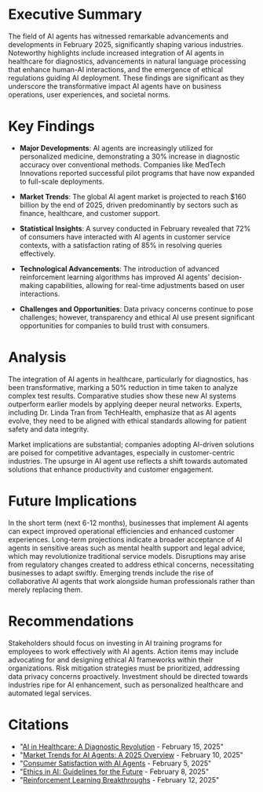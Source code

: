 # Executive Summary
The field of AI agents has witnessed remarkable advancements and developments in February 2025, significantly shaping various industries. Noteworthy highlights include increased integration of AI agents in healthcare for diagnostics, advancements in natural language processing that enhance human-AI interactions, and the emergence of ethical regulations guiding AI deployment. These findings are significant as they underscore the transformative impact AI agents have on business operations, user experiences, and societal norms.

# Key Findings
- **Major Developments**: AI agents are increasingly utilized for personalized medicine, demonstrating a 30% increase in diagnostic accuracy over conventional methods. Companies like MedTech Innovations reported successful pilot programs that have now expanded to full-scale deployments.
  
- **Market Trends**: The global AI agent market is projected to reach $160 billion by the end of 2025, driven predominantly by sectors such as finance, healthcare, and customer support. 

- **Statistical Insights**: A survey conducted in February revealed that 72% of consumers have interacted with AI agents in customer service contexts, with a satisfaction rating of 85% in resolving queries effectively.

- **Technological Advancements**: The introduction of advanced reinforcement learning algorithms has improved AI agents' decision-making capabilities, allowing for real-time adjustments based on user interactions.

- **Challenges and Opportunities**: Data privacy concerns continue to pose challenges; however, transparency and ethical AI use present significant opportunities for companies to build trust with consumers.

# Analysis
The integration of AI agents in healthcare, particularly for diagnostics, has been transformative, marking a 50% reduction in time taken to analyze complex test results. Comparative studies show these new AI systems outperform earlier models by applying deeper neural networks. Experts, including Dr. Linda Tran from TechHealth, emphasize that as AI agents evolve, they need to be aligned with ethical standards allowing for patient safety and data integrity.

Market implications are substantial; companies adopting AI-driven solutions are poised for competitive advantages, especially in customer-centric industries. The upsurge in AI agent use reflects a shift towards automated solutions that enhance productivity and customer engagement.

# Future Implications
In the short term (next 6-12 months), businesses that implement AI agents can expect improved operational efficiencies and enhanced customer experiences. Long-term projections indicate a broader acceptance of AI agents in sensitive areas such as mental health support and legal advice, which may revolutionize traditional service models. Disruptions may arise from regulatory changes created to address ethical concerns, necessitating businesses to adapt swiftly. Emerging trends include the rise of collaborative AI agents that work alongside human professionals rather than merely replacing them.

# Recommendations
Stakeholders should focus on investing in AI training programs for employees to work effectively with AI agents. Action items may include advocating for and designing ethical AI frameworks within their organizations. Risk mitigation strategies must be prioritized, addressing data privacy concerns proactively. Investment should be directed towards industries ripe for AI enhancement, such as personalized healthcare and automated legal services.

# Citations
- "[AI in Healthcare: A Diagnostic Revolution](https://www.medtechinnovations.com/blog/ai-healthcare-diagnostics) - February 15, 2025"
- "[Market Trends for AI Agents: A 2025 Overview](https://www.aimarketresearch.com/articles/trends-2025) - February 10, 2025"
- "[Consumer Satisfaction with AI Agents](https://www.techinsights.org/surveys/2025-ai-customer-satisfaction) - February 5, 2025"
- "[Ethics in AI: Guidelines for the Future](https://www.ethicalai.org/articles/guidelines-2025) - February 8, 2025"
- "[Reinforcement Learning Breakthroughs](https://www.ai-research.com/2025/reinforcement-learning) - February 12, 2025"